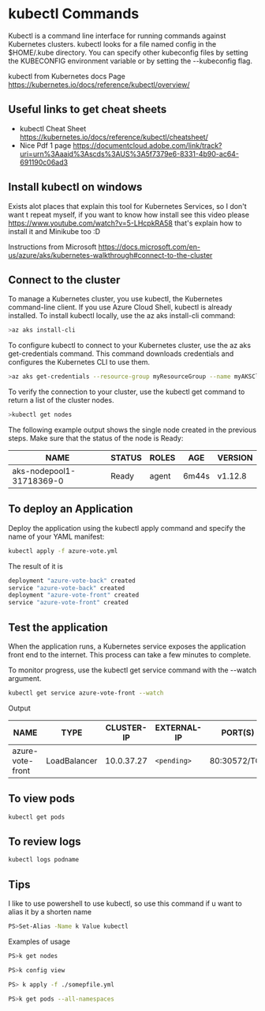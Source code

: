 # kubectl Commands

Kubectl is a command line interface for running commands against Kubernetes clusters. kubectl looks for a file named config in the $HOME/.kube directory. You can specify other kubeconfig files by setting the KUBECONFIG environment variable or by setting the --kubeconfig flag.

kubectl from Kubernetes docs Page <https://kubernetes.io/docs/reference/kubectl/overview/>

## Useful links to get cheat sheets

- kubectl Cheat Sheet <https://kubernetes.io/docs/reference/kubectl/cheatsheet/>
- Nice Pdf 1 page <https://documentcloud.adobe.com/link/track?uri=urn%3Aaaid%3Ascds%3AUS%3A5f7379e6-8331-4b90-ac64-691190c06ad3>

## Install kubectl on windows

Exists alot places that explain this tool for Kubernetes Services, so I don't want t repeat myself, if you want to know how install see this video please
<https://www.youtube.com/watch?v=5-LHcpkRA58> that's explain how to install it and Minikube too :D

Instructions from Microsoft
<https://docs.microsoft.com/en-us/azure/aks/kubernetes-walkthrough#connect-to-the-cluster>

## Connect to the cluster

To manage a Kubernetes cluster, you use kubectl, the Kubernetes command-line client. If you use Azure Cloud Shell, kubectl is already installed. To install kubectl locally, use the az aks install-cli command:

``` bash
>az aks install-cli
```

To configure kubectl to connect to your Kubernetes cluster, use the az aks get-credentials command. This command downloads credentials and configures the Kubernetes CLI to use them.

``` bash
>az aks get-credentials --resource-group myResourceGroup --name myAKSCluster
```

To verify the connection to your cluster, use the kubectl get command to return a list of the cluster nodes.

``` bash
>kubectl get nodes
```

The following example output shows the single node created in the previous steps. Make sure that the status of the node is Ready:

| NAME | STATUS | ROLES | AGE | VERSION
|---|---|---|---|---
| aks-nodepool1-31718369-0 | Ready | agent | 6m44s | v1.12.8

## To deploy an Application

Deploy the application using the kubectl apply command and specify the name of your YAML manifest:

``` bash
kubectl apply -f azure-vote.yml
```

The result of it is

``` bash
deployment "azure-vote-back" created
service "azure-vote-back" created
deployment "azure-vote-front" created
service "azure-vote-front" created
```

## Test the application

When the application runs, a Kubernetes service exposes the application front end to the internet. This process can take a few minutes to complete.

To monitor progress, use the kubectl get service command with the --watch argument.

``` bash
kubectl get service azure-vote-front --watch
```

Output

| NAME | TYPE | CLUSTER-IP | EXTERNAL-IP | PORT(S) | AGE
|---|---|---|---|---|---
| azure-vote-front | LoadBalancer | 10.0.37.27 | ```<pending>``` | 80:30572/TCP | 6s

## To view pods

``` bash
kubectl get pods
```

## To review logs

``` bash
kubectl logs podname
```
## Tips

I like to use powershell to use kubectl, so use this command if u want to alias it by a shorten name

``` bash
PS>Set-Alias -Name k Value kubectl
```
Examples of usage

``` bash
PS>k get nodes

PS>k config view

PS> k apply -f ./somepfile.yml

PS>k get pods --all-namespaces
```
